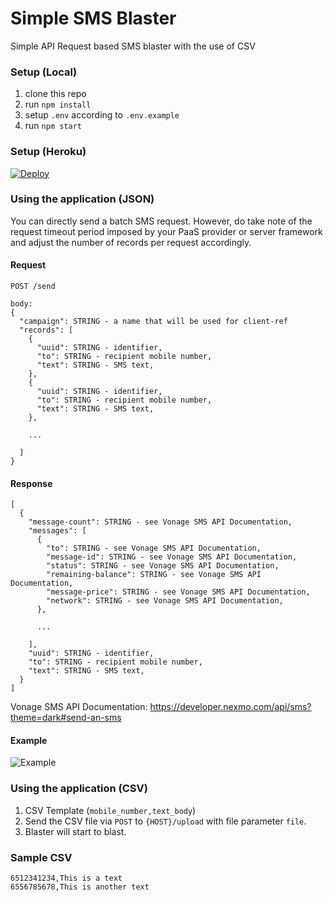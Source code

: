 # Simple SMS Blaster
Simple API Request based SMS blaster with the use of CSV

### Setup (Local)
1. clone this repo
2. run `npm install`
3. setup `.env` according to `.env.example`
4. run `npm start`

### Setup (Heroku)
[![Deploy](https://www.herokucdn.com/deploy/button.svg)](https://heroku.com/deploy?template=https://github.com/nexmo-se/simple-sms-blaster)


### Using the application (JSON)
You can directly send a batch SMS request. However, do take note of the request timeout period imposed by your PaaS provider or server framework and adjust the number of records per request accordingly.

#### Request
```
POST /send

body:
{
  "campaign": STRING - a name that will be used for client-ref
  "records": [
    {
      "uuid": STRING - identifier,
      "to": STRING - recipient mobile number,
      "text": STRING - SMS text,
    },
    {
      "uuid": STRING - identifier,
      "to": STRING - recipient mobile number,
      "text": STRING - SMS text,
    },

    ...

  ]
}
```

#### Response
```
[
  {
    "message-count": STRING - see Vonage SMS API Documentation,
    "messages": [
      {
        "to": STRING - see Vonage SMS API Documentation,
        "message-id": STRING - see Vonage SMS API Documentation,
        "status": STRING - see Vonage SMS API Documentation,
        "remaining-balance": STRING - see Vonage SMS API Documentation,
        "message-price": STRING - see Vonage SMS API Documentation,
        "network": STRING - see Vonage SMS API Documentation,
      },

      ...

    ],
    "uuid": STRING - identifier,
    "to": STRING - recipient mobile number,
    "text": STRING - SMS text,
  }
]
```

Vonage SMS API Documentation: https://developer.nexmo.com/api/sms?theme=dark#send-an-sms

#### Example
![Example](https://github.com/nexmo-se/simple-sms-blaster/blob/master/images/sms-blaster.png?raw=true)


### Using the application (CSV)
1. CSV Template (`mobile_number,text_body`)
2. Send the CSV file via `POST` to `{HOST}/upload` with file parameter `file`.
3. Blaster will start to blast.

### Sample CSV
```
6512341234,This is a text
6556785678,This is another text
```